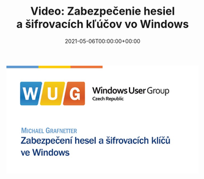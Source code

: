 ﻿---
ref: video-zabezpecenie-hesiel-a-klucov-vo-windows
title: 'Video: Zabezpečenie hesiel a&nbsp;šifrovacích kľúčov vo&nbsp;Windows'
date: '2021-05-06T00:00:00+00:00'
layout: post
permalink: /sk/video-zabezpecenie-hesiel-a-klucov-vo-windows/
lang: sk
image: /assets/images/cover/wug-dpapi.jpg
tags:
    - 'Active Directory'
    - Windows
    - DPAPI
    - Prednášky
    - Security
    - Video
    - WUG
---

<!--more-->

[![Zabezpečení hesel a&nbsp;šifrovacích klíčů ve Windows](/assets/images/cover/wug-dpapi.jpg)](https://wug.cz/zaznamy/712-Zabezpeceni-hesel-a-sifrovacich-klicu-ve-Windows)
